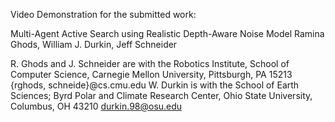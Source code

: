 Video Demonstration for the submitted work:

Multi-Agent Active Search using Realistic Depth-Aware Noise Model
Ramina Ghods, William J. Durkin, Jeff Schneider

R. Ghods and J. Schneider are with the Robotics Institute, School of Computer Science, Carnegie Mellon University, Pittsburgh, PA 15213
{rghods, schneide}@cs.cmu.edu
W. Durkin is with the School of Earth Sciences; Byrd Polar and Climate Research Center, Ohio State University, Columbus, OH 43210
durkin.98@osu.edu
